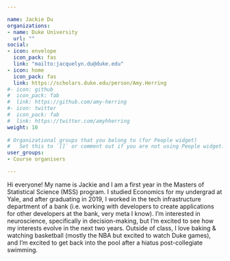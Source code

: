 ```yaml
---

name: Jackie Du
organizations:
- name: Duke University
  url: ""
social:
- icon: envelope
  icon_pack: fas
  link: "mailto:jacquelyn.du@duke.edu"
- icon: home
  icon_pack: fas
  link: https://scholars.duke.edu/person/Amy.Herring
#- icon: github
#  icon_pack: fab
#  link: https://github.com/amy-herring
#- icon: twitter
#  icon_pack: fab
#  link: https://twitter.com/amyhherring
weight: 10
  
# Organizational groups that you belong to (for People widget)
#   Set this to `[]` or comment out if you are not using People widget.  
user_groups:
- Course organisers

---
```


Hi everyone! My name is Jackie and I am a first year in the Masters of Statistical Science (MSS) program. I studied Economics for my undergrad at Yale, and after graduating in 2019, I worked in the tech infrastructure department of a bank (i.e. working with developers to create applications for other developers at the bank, very meta I know). I’m interested in neuroscience, specifically in decision-making, but I’m excited to see how my interests evolve in the next two years. Outside of class, I love baking & watching basketball (mostly the NBA but excited to watch Duke games), and I’m excited to get back into the pool after a hiatus post-collegiate swimming. 